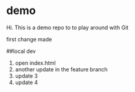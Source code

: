 # demo
Hi.
This is a demo repo to to play around with Git


first change made

##local dev
1. open index.html
2. another update in the feature branch
3. update 3
4. update 4
